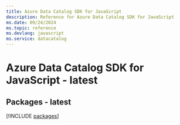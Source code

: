 ```yaml
---
title: Azure Data Catalog SDK for JavaScript
description: Reference for Azure Data Catalog SDK for JavaScript
ms.date: 09/24/2024
ms.topic: reference
ms.devlang: javascript
ms.service: datacatalog
---
```

# Azure Data Catalog SDK for JavaScript - latest
## Packages - latest
[!INCLUDE [packages](data-catalog-index.md)]